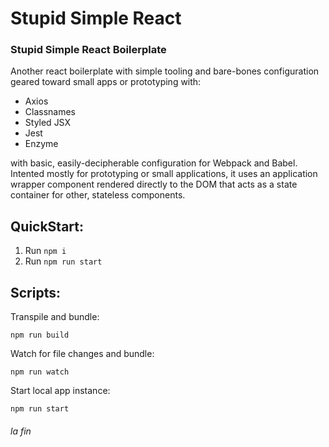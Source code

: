 # Stupid Simple React
### Stupid Simple React Boilerplate
Another react boilerplate with simple tooling and bare-bones configuration geared toward small apps or prototyping with:
* Axios
* Classnames
* Styled JSX
* Jest
* Enzyme

with basic, easily-decipherable configuration for Webpack and Babel. Intented mostly for prototyping or small applications, it uses an application wrapper component rendered directly to the DOM that acts as a state container for other, stateless components.

## QuickStart:
1. Run ```npm i```
1. Run ```npm run start```

## Scripts:
Transpile and bundle: 
```
npm run build
```

Watch for file changes and bundle:
```
npm run watch
```

Start local app instance:
```
npm run start
```

###### *la fin*
